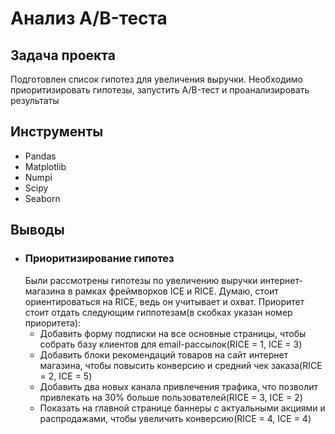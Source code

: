# Анализ A/B-теста

## Задача проекта  
Подготовлен список гипотез для увеличения выручки. Необходимо приоритизировать гипотезы, запустить A/B-тест и проанализировать результаты

## Инструменты
- Pandas
- Matplotlib
- Numpi
- Scipy
- Seaborn

## Выводы
- ### Приоритизирование гипотез
  Были рассмотрены гипотезы по увеличению выручки интернет-магазина в рамках фреймворков ICE и RICE. Думаю, стоит ориентироваться на RICE, ведь он учитывает и охват. Приоритет стоит отдать следующим гиппотезам(в скобках указан номер приоритета):
  - Добавить форму подписки на все основные страницы, чтобы собрать базу клиентов для email-рассылок(RICE = 1, ICE = 3)
  - Добавить блоки рекомендаций товаров на сайт интернет магазина, чтобы повысить конверсию и средний чек заказа(RICE = 2, ICE = 5)
  - Добавить два новых канала привлечения трафика, что позволит привлекать на 30% больше пользователей(RICE = 3, ICE = 2)
  - Показать на главной странице баннеры с актуальными акциями и распродажами, чтобы увеличить конверсию(RICE = 4, ICE = 4)

